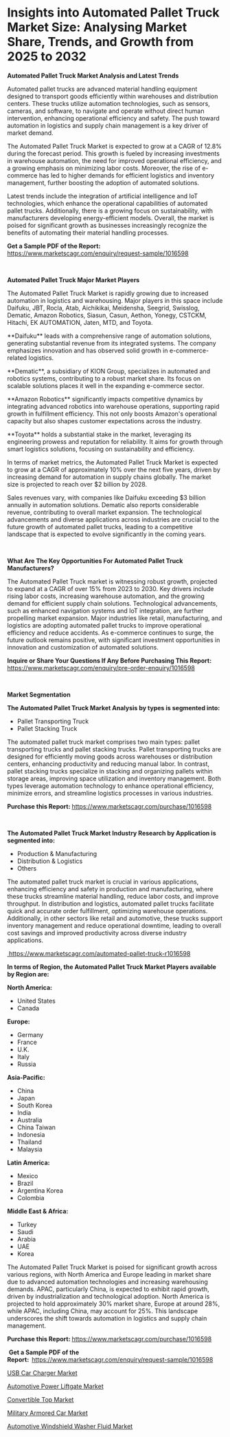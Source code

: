 <p><h1>Insights into Automated Pallet Truck Market Size: Analysing Market Share, Trends, and Growth from 2025 to 2032</h1></p><p><strong>Automated Pallet Truck Market Analysis and Latest Trends</strong></p>
<p><p>Automated pallet trucks are advanced material handling equipment designed to transport goods efficiently within warehouses and distribution centers. These trucks utilize automation technologies, such as sensors, cameras, and software, to navigate and operate without direct human intervention, enhancing operational efficiency and safety. The push toward automation in logistics and supply chain management is a key driver of market demand.</p><p>The Automated Pallet Truck Market is expected to grow at a CAGR of 12.8% during the forecast period. This growth is fueled by increasing investments in warehouse automation, the need for improved operational efficiency, and a growing emphasis on minimizing labor costs. Moreover, the rise of e-commerce has led to higher demands for efficient logistics and inventory management, further boosting the adoption of automated solutions.</p><p>Latest trends include the integration of artificial intelligence and IoT technologies, which enhance the operational capabilities of automated pallet trucks. Additionally, there is a growing focus on sustainability, with manufacturers developing energy-efficient models. Overall, the market is poised for significant growth as businesses increasingly recognize the benefits of automating their material handling processes.</p></p>
<p><strong>Get a Sample PDF of the Report:&nbsp;</strong> <a href="https://www.marketscagr.com/enquiry/request-sample/1016598?utm_campaign=1166&utm_medium=2&utm_source=Github&utm_content=ia&utm_term=30032025&utm_id=automated-pallet-truck">https://www.marketscagr.com/enquiry/request-sample/1016598</a></p>
<p>&nbsp;</p>
<p><strong>Automated Pallet Truck Major Market Players</strong></p>
<p><p>The Automated Pallet Truck Market is rapidly growing due to increased automation in logistics and warehousing. Major players in this space include Daifuku, JBT, Rocla, Atab, Aichikikai, Meidensha, Seegrid, Swisslog, Dematic, Amazon Robotics, Siasun, Casun, Aethon, Yonegy, CSTCKM, Hitachi, EK AUTOMATION, Jaten, MTD, and Toyota.</p><p>**Daifuku** leads with a comprehensive range of automation solutions, generating substantial revenue from its integrated systems. The company emphasizes innovation and has observed solid growth in e-commerce-related logistics.</p><p>**Dematic**, a subsidiary of KION Group, specializes in automated and robotics systems, contributing to a robust market share. Its focus on scalable solutions places it well in the expanding e-commerce sector.</p><p>**Amazon Robotics** significantly impacts competitive dynamics by integrating advanced robotics into warehouse operations, supporting rapid growth in fulfillment efficiency. This not only boosts Amazon's operational capacity but also shapes customer expectations across the industry.</p><p>**Toyota** holds a substantial stake in the market, leveraging its engineering prowess and reputation for reliability. It aims for growth through smart logistics solutions, focusing on sustainability and efficiency.</p><p>In terms of market metrics, the Automated Pallet Truck Market is expected to grow at a CAGR of approximately 10% over the next five years, driven by increasing demand for automation in supply chains globally. The market size is projected to reach over $2 billion by 2028.</p><p>Sales revenues vary, with companies like Daifuku exceeding $3 billion annually in automation solutions. Dematic also reports considerable revenue, contributing to overall market expansion. The technological advancements and diverse applications across industries are crucial to the future growth of automated pallet trucks, leading to a competitive landscape that is expected to evolve significantly in the coming years.</p></p>
<p>&nbsp;</p>
<p><strong>What Are The Key Opportunities For Automated Pallet Truck Manufacturers?</strong></p>
<p><p>The Automated Pallet Truck market is witnessing robust growth, projected to expand at a CAGR of over 15% from 2023 to 2030. Key drivers include rising labor costs, increasing warehouse automation, and the growing demand for efficient supply chain solutions. Technological advancements, such as enhanced navigation systems and IoT integration, are further propelling market expansion. Major industries like retail, manufacturing, and logistics are adopting automated pallet trucks to improve operational efficiency and reduce accidents. As e-commerce continues to surge, the future outlook remains positive, with significant investment opportunities in innovation and customization of automated solutions.</p></p>
<p><strong>Inquire or Share Your Questions If Any Before Purchasing This Report:</strong> <a href="https://www.marketscagr.com/enquiry/pre-order-enquiry/1016598?utm_campaign=1166&utm_medium=2&utm_source=Github&utm_content=ia&utm_term=30032025&utm_id=automated-pallet-truck">https://www.marketscagr.com/enquiry/pre-order-enquiry/1016598</a></p>
<p>&nbsp;</p>
<p><strong>Market Segmentation</strong></p>
<p><strong>The Automated Pallet Truck Market Analysis by types is segmented into:</strong></p>
<p><ul><li>Pallet Transporting Truck</li><li>Pallet Stacking Truck</li></ul></p>
<p><p>The automated pallet truck market comprises two main types: pallet transporting trucks and pallet stacking trucks. Pallet transporting trucks are designed for efficiently moving goods across warehouses or distribution centers, enhancing productivity and reducing manual labor. In contrast, pallet stacking trucks specialize in stacking and organizing pallets within storage areas, improving space utilization and inventory management. Both types leverage automation technology to enhance operational efficiency, minimize errors, and streamline logistics processes in various industries.</p></p>
<p><strong>Purchase this Report:&nbsp;</strong><a href="https://www.marketscagr.com/purchase/1016598?utm_campaign=1166&utm_medium=2&utm_source=Github&utm_content=ia&utm_term=30032025&utm_id=automated-pallet-truck">https://www.marketscagr.com/purchase/1016598</a></p>
<p>&nbsp;</p>
<p><strong>The Automated Pallet Truck Market Industry Research by Application is segmented into:</strong></p>
<p><ul><li>Production & Manufacturing</li><li>Distribution & Logistics</li><li>Others</li></ul></p>
<p><p>The automated pallet truck market is crucial in various applications, enhancing efficiency and safety in production and manufacturing, where these trucks streamline material handling, reduce labor costs, and improve throughput. In distribution and logistics, automated pallet trucks facilitate quick and accurate order fulfillment, optimizing warehouse operations. Additionally, in other sectors like retail and automotive, these trucks support inventory management and reduce operational downtime, leading to overall cost savings and improved productivity across diverse industry applications.</p></p>
<p><a href="https://www.marketscagr.com/automated-pallet-truck-r1016598?utm_campaign=1166&utm_medium=2&utm_source=Github&utm_content=ia&utm_term=30032025&utm_id=automated-pallet-truck">&nbsp;https://www.marketscagr.com/automated-pallet-truck-r1016598</a></p>
<p><strong>In terms of Region, the Automated Pallet Truck Market Players available by Region are:</strong></p>
<p>
    <p> <strong> North America: </strong>
        <ul>
            <li>United States</li>
            <li>Canada</li>
        </ul>
        </p> 
    <p> <strong> Europe: </strong>
        <ul>
            <li>Germany</li>
            <li>France</li>
            <li>U.K.</li>
            <li>Italy</li>
            <li>Russia</li>
        </ul>
        </p> 
    <p> <strong> Asia-Pacific: </strong>
        <ul>
            <li>China</li>
            <li>Japan</li>
            <li>South Korea</li>
            <li>India</li>
            <li>Australia</li>
            <li>China Taiwan</li>
            <li>Indonesia</li>
            <li>Thailand</li>
            <li>Malaysia</li>
        </ul>
        </p> 
    <p> <strong> Latin America: </strong>
        <ul>
            <li>Mexico</li>
            <li>Brazil</li>
            <li>Argentina Korea</li>
            <li>Colombia</li>
        </ul>
        </p> 
    <p> <strong> Middle East & Africa: </strong>
        <ul>
            <li>Turkey</li>
            <li>Saudi</li>
            <li>Arabia</li>
            <li>UAE</li>
            <li>Korea</li>
        </ul>
    </p>
    </p>
<p><p>The Automated Pallet Truck Market is poised for significant growth across various regions, with North America and Europe leading in market share due to advanced automation technologies and increasing warehousing demands. APAC, particularly China, is expected to exhibit rapid growth, driven by industrialization and technological adoption. North America is projected to hold approximately 30% market share, Europe at around 28%, while APAC, including China, may account for 25%. This landscape underscores the shift towards automation in logistics and supply chain management.</p></p>
<p><strong>Purchase this Report: </strong><a href="https://www.marketscagr.com/purchase/1016598?utm_campaign=1166&utm_medium=2&utm_source=Github&utm_content=ia&utm_term=30032025&utm_id=automated-pallet-truck">https://www.marketscagr.com/purchase/1016598</a></p>
<p>&nbsp;<strong>Get a Sample PDF of the Report:&nbsp;&nbsp;</strong><a href="https://www.marketscagr.com/enquiry/request-sample/1016598?utm_campaign=1166&utm_medium=2&utm_source=Github&utm_content=ia&utm_term=30032025&utm_id=automated-pallet-truck">https://www.marketscagr.com/enquiry/request-sample/1016598</a></p>
<p><strong></strong></p>
<p><p><a href="https://github.com/koskasislo39/Market-Research-Report-List-1/blob/main/usb-car-charger-market.md?utm_campaign=1166&utm_medium=2&utm_source=Github&utm_content=ia&utm_term=30032025&utm_id=automated-pallet-truck">USB Car Charger Market</a></p><p><a href="https://github.com/giulyankela/Market-Research-Report-List-1/blob/main/automotive-power-liftgate-market.md?utm_campaign=1166&utm_medium=2&utm_source=Github&utm_content=ia&utm_term=30032025&utm_id=automated-pallet-truck">Automotive Power Liftgate Market</a></p><p><a href="https://github.com/oliffzillamv/Market-Research-Report-List-1/blob/main/convertible-top-market.md?utm_campaign=1166&utm_medium=2&utm_source=Github&utm_content=ia&utm_term=30032025&utm_id=automated-pallet-truck">Convertible Top Market</a></p><p><a href="https://github.com/seyalshudae7/Market-Research-Report-List-1/blob/main/military-armored-car-market.md?utm_campaign=1166&utm_medium=2&utm_source=Github&utm_content=ia&utm_term=30032025&utm_id=automated-pallet-truck">Military Armored Car Market</a></p><p><a href="https://github.com/aaryaheron0c/Market-Research-Report-List-1/blob/main/automotive-windshield-washer-fluid-market.md?utm_campaign=1166&utm_medium=2&utm_source=Github&utm_content=ia&utm_term=30032025&utm_id=automated-pallet-truck">Automotive Windshield Washer Fluid Market</a></p></p>